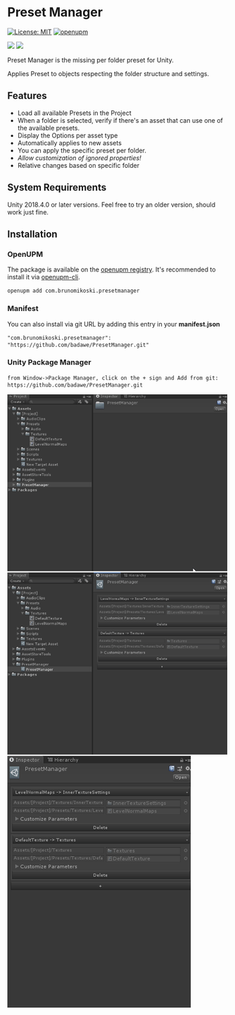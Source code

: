 # Preset Manager
[![License: MIT](https://img.shields.io/badge/License-MIT-brightgreen.svg)](https://github.com/badawe/PresetManager/blob/develop/LICENSE)
[![openupm](https://img.shields.io/npm/v/com.brunomikoski.presetmanager?label=openupm&registry_uri=https://package.openupm.com)](https://openupm.com/packages/com.brunomikoski.presetmanager/)

![](https://img.shields.io/github/followers/badawe?label=Follow&style=social) ![](https://img.shields.io/twitter/follow/brunomikoski?style=social)

Preset Manager is the missing per folder preset for Unity.

Applies Preset to objects respecting the folder structure and settings.


## Features
- Load all available Presets in the Project
- When a folder is selected, verify if there's an asset that can use one of the available presets.
- Display the Options per asset type 
- Automatically applies to new assets
- You can apply the specific preset per folder.
- *Allow customization of ignored properties!*
- Relative changes based on specific folder

## System Requirements
Unity 2018.4.0 or later versions. Feel free to try an older version, should work just fine.

## Installation

### OpenUPM
The package is available on the [openupm registry](https://openupm.com). It's recommended to install it via [openupm-cli](https://github.com/openupm/openupm-cli).

```
openupm add com.brunomikoski.presetmanager
```

### Manifest
You can also install via git URL by adding this entry in your **manifest.json**
```
"com.brunomikoski.presetmanager": "https://github.com/badawe/PresetManager.git"
```

### Unity Package Manager
```
from Window->Package Manager, click on the + sign and Add from git: https://github.com/badawe/PresetManager.git
```

![inspector](/Documentation~/general-usage.gif) ![Manager](/Documentation~/add-new-from-manager.gif) ![properties](/Documentation~/properties-modification.gif)
